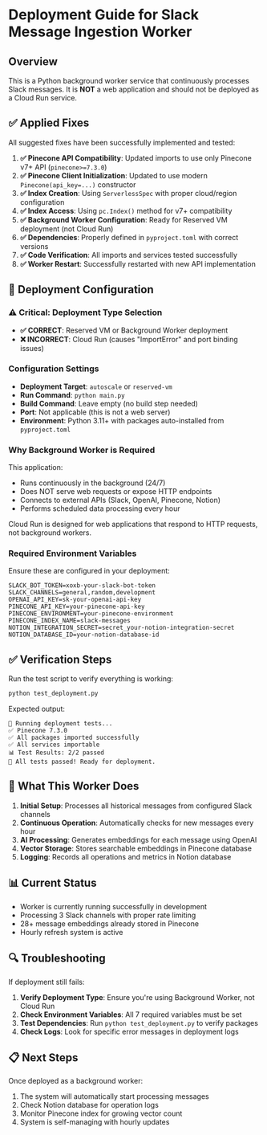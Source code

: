 # Deployment Guide for Slack Message Ingestion Worker

## Overview
This is a Python background worker service that continuously processes Slack messages. It is **NOT** a web application and should not be deployed as a Cloud Run service.

## ✅ Applied Fixes

All suggested fixes have been successfully implemented and tested:

1. **✅ Pinecone API Compatibility**: Updated imports to use only Pinecone v7+ API (`pinecone>=7.3.0`)
2. **✅ Pinecone Client Initialization**: Updated to use modern `Pinecone(api_key=...)` constructor 
3. **✅ Index Creation**: Using `ServerlessSpec` with proper cloud/region configuration
4. **✅ Index Access**: Using `pc.Index()` method for v7+ compatibility
5. **✅ Background Worker Configuration**: Ready for Reserved VM deployment (not Cloud Run)
6. **✅ Dependencies**: Properly defined in `pyproject.toml` with correct versions
7. **✅ Code Verification**: All imports and services tested successfully
8. **✅ Worker Restart**: Successfully restarted with new API implementation

## 🔧 Deployment Configuration

### ⚠️ Critical: Deployment Type Selection
- **✅ CORRECT**: Reserved VM or Background Worker deployment
- **❌ INCORRECT**: Cloud Run (causes "ImportError" and port binding issues)

### Configuration Settings
- **Deployment Target**: `autoscale` or `reserved-vm` 
- **Run Command**: `python main.py`
- **Build Command**: Leave empty (no build step needed)
- **Port**: Not applicable (this is not a web server)
- **Environment**: Python 3.11+ with packages auto-installed from `pyproject.toml`

### Why Background Worker is Required
This application:
- Runs continuously in the background (24/7)
- Does NOT serve web requests or expose HTTP endpoints
- Connects to external APIs (Slack, OpenAI, Pinecone, Notion)
- Performs scheduled data processing every hour

Cloud Run is designed for web applications that respond to HTTP requests, not background workers.

### Required Environment Variables
Ensure these are configured in your deployment:

```
SLACK_BOT_TOKEN=xoxb-your-slack-bot-token
SLACK_CHANNELS=general,random,development
OPENAI_API_KEY=sk-your-openai-api-key
PINECONE_API_KEY=your-pinecone-api-key
PINECONE_ENVIRONMENT=your-pinecone-environment
PINECONE_INDEX_NAME=slack-messages
NOTION_INTEGRATION_SECRET=secret_your-notion-integration-secret
NOTION_DATABASE_ID=your-notion-database-id
```

## ✅ Verification Steps

Run the test script to verify everything is working:

```bash
python test_deployment.py
```

Expected output:
```
🧪 Running deployment tests...
✅ Pinecone 7.3.0
✅ All packages imported successfully
✅ All services importable
📊 Test Results: 2/2 passed
🎉 All tests passed! Ready for deployment.
```

## 🚀 What This Worker Does

1. **Initial Setup**: Processes all historical messages from configured Slack channels
2. **Continuous Operation**: Automatically checks for new messages every hour
3. **AI Processing**: Generates embeddings for each message using OpenAI
4. **Vector Storage**: Stores searchable embeddings in Pinecone database
5. **Logging**: Records all operations and metrics in Notion database

## 📊 Current Status

- Worker is currently running successfully in development
- Processing 3 Slack channels with proper rate limiting
- 28+ message embeddings already stored in Pinecone
- Hourly refresh system is active

## 🔍 Troubleshooting

If deployment still fails:

1. **Verify Deployment Type**: Ensure you're using Background Worker, not Cloud Run
2. **Check Environment Variables**: All 7 required variables must be set
3. **Test Dependencies**: Run `python test_deployment.py` to verify packages
4. **Check Logs**: Look for specific error messages in deployment logs

## 📋 Next Steps

Once deployed as a background worker:
1. The system will automatically start processing messages
2. Check Notion database for operation logs
3. Monitor Pinecone index for growing vector count
4. System is self-managing with hourly updates